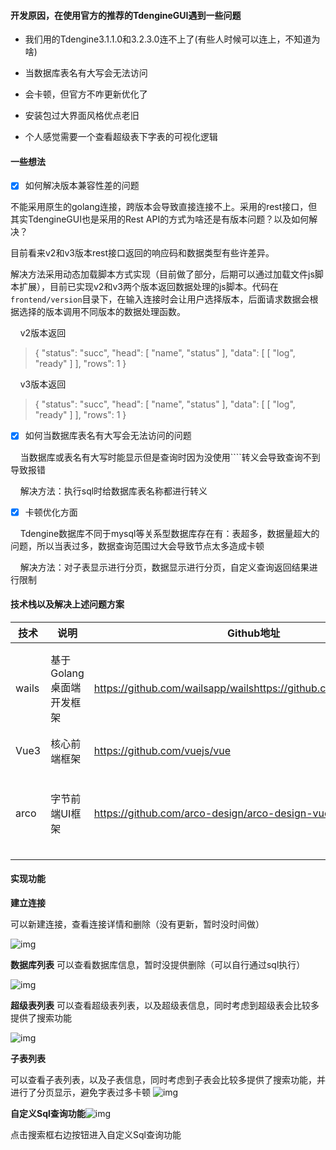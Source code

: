 #### 开发原因，在使用官方的推荐的TdengineGUI遇到一些问题

- 我们用的Tdengine3.1.1.0和3.2.3.0连不上了(有些人时候可以连上，不知道为啥)

- 当数据库表名有大写会无法访问

- 会卡顿，但官方不咋更新优化了

- 安装包过大界面风格优点老旧

- 个人感觉需要一个查看超级表下字表的可视化逻辑

#### 一些想法
- [x]  如何解决版本兼容性差的问题
  
  不能采用原生的golang连接，跨版本会导致直接连接不上。采用的rest接口，但其实TdengineGUI也是采用的Rest API的方式为啥还是有版本问题？以及如何解决？
  
  目前看来v2和v3版本rest接口返回的响应码和数据类型有些许差异。
  
  解决方法采用动态加载脚本方式实现（目前做了部分，后期可以通过加载文件js脚本扩展），目前已实现v2和v3两个版本返回数据处理的js脚本。代码在`frontend/version`目录下，在输入连接时会让用户选择版本，后面请求数据会根据选择的版本调用不同版本的数据处理函数。

    v2版本返回

> {
>  "status": "succ",
>  "head": [
>  "name",
>  "status"
>  ],
>  "data": [
>  [
>  "log",
>  "ready"
>  ]
>  ],
>  "rows": 1
> }

    v3版本返回

> {
>  "status": "succ",
>  "head": [
>  "name",
>  "status"
>  ],
>  "data": [
>  [
>  "log",
>  "ready"
>  ]
>  ],
>  "rows": 1
> }



- [x]  如何当数据库表名有大写会无法访问的问题

    当数据库或表名有大写时能显示但是查询时因为没使用````转义会导致查询不到导致报错

    解决方法：执行sql时给数据库表名称都进行转义



- [x]  卡顿优化方面

    Tdengine数据库不同于mysql等关系型数据库存在有：表超多，数据量超大的问题，所以当表过多，数据查询范围过大会导致节点太多造成卡顿

    解决方法：对子表显示进行分页，数据显示进行分页，自定义查询返回结果进行限制

#### 技术栈以及解决上述问题方案

| 技术    | 说明              | Github地址                                                           | 优点                        |
| ----- | --------------- | ------------------------------------------------------------------ | ------------------------- |
| wails | 基于Golang桌面端开发框架 | https://github.com/wailsapp/wailshttps://github.com/wailsapp/wails | wails是相比于electron打包更小，好上手 |
| Vue3  | 核心前端框架          | https://github.com/vuejs/vue                                       | 大家都在用                     |
| arco  | 字节前端UI框架        | https://github.com/arco-design/arco-design-vue                     | 相比element plus易用，风格更好看    |

#### 实现功能

**建立连接**

可以新建连接，查看连接详情和删除（没有更新，暂时没时间做）

![img](https://github.com/tangsiqi777/Tiny-TDM/blob/main/doc/connection.png?raw=true)

**数据库列表**
可以查看数据库信息，暂时没提供删除（可以自行通过sql执行）

![img](https://github.com/tangsiqi777/Tiny-TDM/blob/main/doc/database.png?raw=true)

**超级表列表**
可以查看超级表列表，以及超级表信息，同时考虑到超级表会比较多提供了搜索功能

![img](https://github.com/tangsiqi777/Tiny-TDM/blob/main/doc/superTable.png?raw=true)

**子表列表**

可以查看子表列表，以及子表信息，同时考虑到子表会比较多提供了搜索功能，并进行了分页显示，避免字表过多卡顿
![img](https://github.com/tangsiqi777/Tiny-TDM/blob/main/doc/sqlQuery.png?raw=true)

**自定义Sql查询功能**![img](https://github.com/tangsiqi777/Tiny-TDM/blob/main/doc/sqlQuery.png?raw=true)

点击搜索框右边按钮进入自定义Sql查询功能